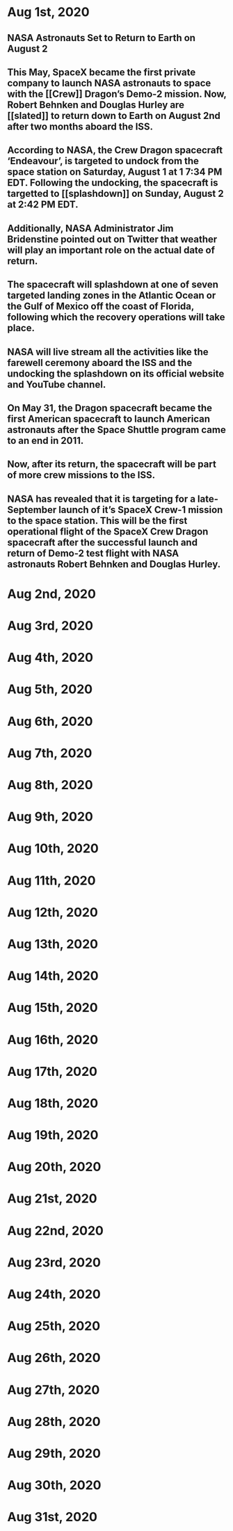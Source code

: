# Aug 1st, 2020
## NASA Astronauts Set to Return to Earth on August 2
## This May, SpaceX became the first private company to launch NASA astronauts to space with the [[Crew]] Dragon’s Demo-2 mission. Now, Robert Behnken and Douglas Hurley are [[slated]] to return down to Earth on August 2nd after two months aboard the ISS.
## According to NASA, the Crew Dragon spacecraft ‘Endeavour’, is targeted to undock from the space station on Saturday, August 1 at 1 7:34 PM EDT. Following the undocking, the spacecraft is targetted to [[splashdown]] on Sunday, August 2 at 2:42 PM EDT.
## Additionally, NASA Administrator Jim Bridenstine pointed out on Twitter that weather will play an important role on the actual date of return.
## The spacecraft will splashdown at one of seven targeted landing zones in the Atlantic Ocean or the Gulf of Mexico off the coast of Florida, following which the recovery operations will take place.
## NASA will live stream all the activities like the farewell ceremony aboard the ISS and the undocking the splashdown on its official website and YouTube channel.
## On May 31, the Dragon spacecraft became the first American spacecraft to launch American astronauts after the Space Shuttle program came to an end in 2011.
## Now, after its return, the spacecraft will be part of more crew missions to the ISS.
## NASA has revealed that it is targeting for a late-September launch of it’s SpaceX Crew-1 mission to the space station. This will be the first operational flight of the SpaceX Crew Dragon spacecraft after the successful launch and return of Demo-2 test flight with NASA astronauts Robert Behnken and Douglas Hurley.
# Aug 2nd, 2020
# Aug 3rd, 2020
# Aug 4th, 2020
# Aug 5th, 2020
# Aug 6th, 2020
# Aug 7th, 2020
# Aug 8th, 2020
# Aug 9th, 2020
# Aug 10th, 2020
# Aug 11th, 2020
# Aug 12th, 2020
# Aug 13th, 2020
# Aug 14th, 2020
# Aug 15th, 2020
# Aug 16th, 2020
# Aug 17th, 2020
# Aug 18th, 2020
# Aug 19th, 2020
# Aug 20th, 2020
# Aug 21st, 2020
# Aug 22nd, 2020
# Aug 23rd, 2020
# Aug 24th, 2020
# Aug 25th, 2020
# Aug 26th, 2020
# Aug 27th, 2020
# Aug 28th, 2020
# Aug 29th, 2020
# Aug 30th, 2020
# Aug 31st, 2020
